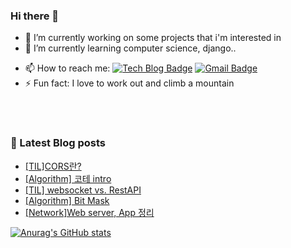 ### Hi there 👋


<!-- **LEEHYUNDONG/LEEHYUNDONG** is a ✨ _special_ ✨ repository because its `README.md` (this file) appears on your GitHub profile. -->


- 🔭 I’m currently working on some projects that i'm interested in
- 🌱 I’m currently learning computer science, django..
<!-- - 👯 I’m looking to collaborate on ...
- 🤔 I’m looking for help with ...
- 💬 Ask me about ... -->
- 📫 How to reach me: [![Tech Blog Badge](http://img.shields.io/badge/-Tech%20blog-black?style=flat-square&logo=github&link=https://zzsza.github.io/)](https://velog.io/@easttwave) [![Gmail Badge](https://img.shields.io/badge/Gmail-d14836?style=flat-square&logo=Gmail&logoColor=white&link=mailto:snugyun01@gmail.com)](mailto:easttwave@gmail.com)
- ⚡ Fun fact: I love to work out and climb a mountain
<!-- - 😄 Pronouns: ... -->

<br><br>

<div>
     
### 📓 Latest Blog posts
<!-- BLOG-POST-LIST:START -->
- [[TIL]CORS란?](https://velog.io/@easttwave/TILCORS%EB%9E%80)
- [[Algorithm] 코테 intro](https://velog.io/@easttwave/Algorithm-%EC%8B%9C%EA%B0%84-%EB%B3%B5%EC%9E%A1%EB%8F%84)
- [[TIL] websocket vs. RestAPI](https://velog.io/@easttwave/TIL-websocket-vs.-RestAPI)
- [[Algorithm] Bit Mask](https://velog.io/@easttwave/Algorithm-Bit-Mask)
- [[Network]Web server, App 정리](https://velog.io/@easttwave/NetworkWeb-server-App-%EC%A0%95%EB%A6%AC)
<!-- BLOG-POST-LIST:END -->

[![Anurag's GitHub stats](https://github-readme-stats.vercel.app/api?username=LEEHYUNDONG&show_icons=true&theme=dracula&repo=github-readme-stats)
](https://github.com/anuraghazra/github-readme-stats)


</div>
